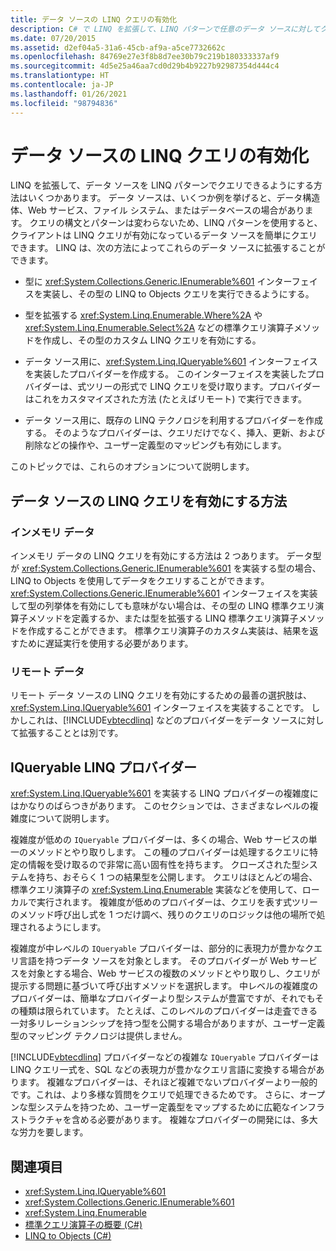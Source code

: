 ```yaml
---
title: データ ソースの LINQ クエリの有効化
description: C# で LINQ を拡張して、LINQ パターンで任意のデータ ソースに対してクエリを実行できるようにする方法について学習します。これにより、クライアントがデータ ソースのクエリを簡単に実行できるようになります。
ms.date: 07/20/2015
ms.assetid: d2ef04a5-31a6-45cb-af9a-a5ce7732662c
ms.openlocfilehash: 84769e27e3f8b8d7ee30b79c219b180333337af9
ms.sourcegitcommit: 4d5e25a46aa7cd0d29b4b9227b92987354d444c4
ms.translationtype: HT
ms.contentlocale: ja-JP
ms.lasthandoff: 01/26/2021
ms.locfileid: "98794836"
---
```

# <a name="enabling-a-data-source-for-linq-querying"></a>データ ソースの LINQ クエリの有効化

LINQ を拡張して、データ ソースを LINQ パターンでクエリできるようにする方法はいくつかあります。 データ ソースは、いくつか例を挙げると、データ構造体、Web サービス、ファイル システム、またはデータベースの場合があります。 クエリの構文とパターンは変わらないため、LINQ パターンを使用すると、クライアントは LINQ クエリが有効になっているデータ ソースを簡単にクエリできます。 LINQ は、次の方法によってこれらのデータ ソースに拡張することができます。  
  
- 型に <xref:System.Collections.Generic.IEnumerable%601> インターフェイスを実装し、その型の LINQ to Objects クエリを実行できるようにする。  
  
- 型を拡張する <xref:System.Linq.Enumerable.Where%2A> や <xref:System.Linq.Enumerable.Select%2A> などの標準クエリ演算子メソッドを作成し、その型のカスタム LINQ クエリを有効にする。  
  
- データ ソース用に、<xref:System.Linq.IQueryable%601> インターフェイスを実装したプロバイダーを作成する。 このインターフェイスを実装したプロバイダーは、式ツリーの形式で LINQ クエリを受け取ります。プロバイダーはこれをカスタマイズされた方法 (たとえばリモート) で実行できます。  
  
- データ ソース用に、既存の LINQ テクノロジを利用するプロバイダーを作成する。 そのようなプロバイダーは、クエリだけでなく、挿入、更新、および削除などの操作や、ユーザー定義型のマッピングも有効にします。  
  
 このトピックでは、これらのオプションについて説明します。  
  
## <a name="how-to-enable-linq-querying-of-your-data-source"></a>データ ソースの LINQ クエリを有効にする方法  
  
### <a name="in-memory-data"></a>インメモリ データ  

 インメモリ データの LINQ クエリを有効にする方法は 2 つあります。 データ型が <xref:System.Collections.Generic.IEnumerable%601> を実装する型の場合、LINQ to Objects を使用してデータをクエリすることができます。 <xref:System.Collections.Generic.IEnumerable%601> インターフェイスを実装して型の列挙体を有効にしても意味がない場合は、その型の LINQ 標準クエリ演算子メソッドを定義するか、または型を拡張する LINQ 標準クエリ演算子メソッドを作成することができます。 標準クエリ演算子のカスタム実装は、結果を返すために遅延実行を使用する必要があります。  
  
### <a name="remote-data"></a>リモート データ  

 リモート データ ソースの LINQ クエリを有効にするための最善の選択肢は、<xref:System.Linq.IQueryable%601> インターフェイスを実装することです。 しかしこれは、[!INCLUDE[vbtecdlinq](~/includes/vbtecdlinq-md.md)] などのプロバイダーをデータ ソースに対して拡張することとは別です。
  
## <a name="iqueryable-linq-providers"></a>IQueryable LINQ プロバイダー  

 <xref:System.Linq.IQueryable%601> を実装する LINQ プロバイダーの複雑度にはかなりのばらつきがあります。 このセクションでは、さまざまなレベルの複雑度について説明します。  
  
 複雑度が低めの `IQueryable` プロバイダーは、多くの場合、Web サービスの単一のメソッドとやり取りします。 この種のプロバイダーは処理するクエリに特定の情報を受け取るので非常に高い固有性を持ちます。 クローズされた型システムを持ち、おそらく 1 つの結果型を公開します。 クエリはほとんどの場合、標準クエリ演算子の <xref:System.Linq.Enumerable> 実装などを使用して、ローカルで実行されます。 複雑度が低めのプロバイダーは、クエリを表す式ツリーのメソッド呼び出し式を 1 つだけ調べ、残りのクエリのロジックは他の場所で処理されるようにします。  
  
 複雑度が中レベルの `IQueryable` プロバイダーは、部分的に表現力が豊かなクエリ言語を持つデータ ソースを対象とします。 そのプロバイダーが Web サービスを対象とする場合、Web サービスの複数のメソッドとやり取りし、クエリが提示する問題に基づいて呼び出すメソッドを選択します。 中レベルの複雑度のプロバイダーは、簡単なプロバイダーより型システムが豊富ですが、それでもその種類は限られています。 たとえば、このレベルのプロバイダーは走査できる一対多リレーションシップを持つ型を公開する場合がありますが、ユーザー定義型のマッピング テクノロジは提供しません。  
  
 [!INCLUDE[vbtecdlinq](~/includes/vbtecdlinq-md.md)] プロバイダーなどの複雑な `IQueryable` プロバイダーは LINQ クエリ一式を、SQL などの表現力が豊かなクエリ言語に変換する場合があります。 複雑なプロバイダーは、それほど複雑でないプロバイダーより一般的です。これは、より多様な質問をクエリで処理できるためです。 さらに、オープンな型システムを持つため、ユーザー定義型をマップするために広範なインフラストラクチャを含める必要があります。 複雑なプロバイダーの開発には、多大な労力を要します。  
  
## <a name="see-also"></a>関連項目

- <xref:System.Linq.IQueryable%601>
- <xref:System.Collections.Generic.IEnumerable%601>
- <xref:System.Linq.Enumerable>
- [標準クエリ演算子の概要 (C#)](./standard-query-operators-overview.md)
- [LINQ to Objects (C#)](./linq-to-objects.md)
